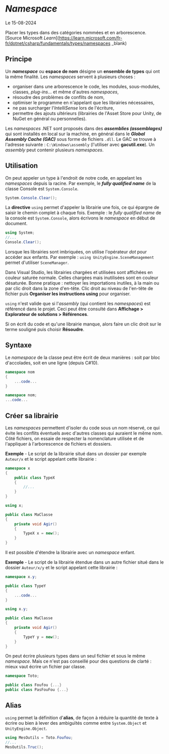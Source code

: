 # *Namespace*

Le 15-08-2024

Placer les types dans des catégories nommées et en arborescence. [Source Microsoft *Learn*](https://learn.microsoft.com/fr-fr/dotnet/csharp/fundamentals/types/namespaces _blank)

## Principe

Un ***namespace*** ou **espace de nom** désigne un **ensemble de types** qui ont la même finalité. Les *namespaces* servent à plusieurs choses :
- organiser dans une arborescence le code, les modules, sous-modules, classes, *plug-ins*... et même d'autres *namespaces*,
- résoudre des problèmes de conflits de nom,
- optimiser le programme en n'appelant que les librairies nécessaires,
- ne pas surcharger l'*IntelliSense* lors de l'écriture,
- permettre des ajouts ultérieurs (librairies de l'Asset Store pour Unity, de NuGet en général ou personnelles).

Les *namespaces* .NET sont proposés dans des ***assemblies (assemblages)*** qui sont installés en local sur la machine, en général dans le ***Global Assembly Cache (GAC)*** sous forme de fichiers `.dll`. Le GAC se trouve à l'adresse suivante : `C:\Windows\assembly` (l'utiliser avec **gacutil.exe**). Un *assembly* peut contenir plusieurs *namespaces*.

## Utilisation

On peut appeler un type à l'endroit de notre code, en appelant les *namespaces* depuis la racine. Par exemple, le ***fully qualified name*** de la classe Console est `System.Console`.

```C#
System.Console.Clear();
```

La **directive** `using` permet d'appeler la librairie une fois, ce qui épargne de saisir le chemin complet à chaque fois. Exemple : le *fully qualified name* de la console est `System.Console`, alors écrivons le *namespace* en début de document.

```C#
using System; 
//...
Console.Clear();
```

Lorsque les librairies sont imbriquées, on utilise l'opérateur *dot* pour accéder aux enfants. Par exemple : `using UnityEngine.SceneManagement` permet d'utiliser `SceneManager`.

Dans Visual Studio, les librairies chargées et utilisées sont affichées en couleur saturée normale. Celles chargées mais inutilisées sont en couleur désaturée. Bonne pratique : nettoyer les importations inutiles, à la main ou par clic droit dans la zone d'en-tête. Clic droit au niveau de l'en-tête de fichier puis **Organiser les instructions using** pour organiser.

`using` n'est valide que si l'*assembly* (qui contient les *namespaces*) est référencé dans le projet. Ceci peut être consulté dans **Affichage > Explorateur de solutions > Références**.

Si on écrit du code et qu'une librairie manque, alors faire un clic droit sur le terme souligné puis choisir **Résoudre**.

## Syntaxe

Le *namespace* de la classe peut être écrit de deux manières : soit par bloc d'accolades, soit en une ligne (depuis C#10).

```C#
namespace nom
{
	...code...
}
```

```C#
namespace nom;
...code...
```

## Créer sa librairie

Les *namespaces* permettent d'isoler du code sous un nom réservé, ce qui évite les conflits éventuels avec d'autres classes qui auraient le même nom. Côté fichiers, on essaie de respecter la nomenclature utilisée et de l'appliquer à l'arborescence de fichiers et dossiers.

**Exemple** - Le script de la librairie situé dans un dossier par exemple `Auteur/x` et le script appelant cette librairie :

```C#
namespace x
{
	public class TypeX
	{
		//...
	}
}
```

```C#
using x;

public class MaClasse
{
	private void Agir()
	{
		TypeX x = new();
	}
}
```

Il est possible d'étendre la librairie avec un *namespace* enfant.


**Exemple** - Le script de la librairie étendue dans un autre fichier situé dans le dossier `Auteur/x/y` et le script appelant cette librairie :

```C#
namespace x.y;

public class TypeY
{
	...code...
}
```

```C#
using x.y;

public class MaClasse
{
	private void Agir()
	{
		TypeY y = new();
	}
}
```

On peut écrire plusieurs types dans un seul fichier et sous le même *namespace*. Mais ce n'est pas conseillé pour des questions de clarté : mieux vaut écrire un fichier par classe.

```C#
namespace Toto;

public class Foufou {...}
public class PasFouFou {...}
```

## Alias

`using` permet la définition d'**alias**, de façon à réduire la quantité de texte à écrire ou bien à lever des ambiguïtés comme entre `System.Object` et `UnityEngine.Object`.

```C#
using MesOutils = Toto.Foufou;
//...
MesOutils.Truc();
```

